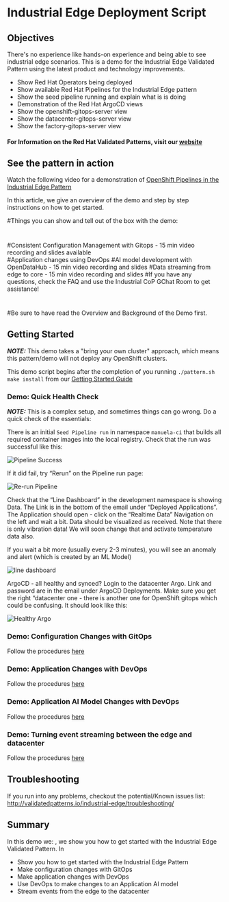 # Industrial Edge Deployment Script

## Objectives

There's no experience like hands-on experience and being able to see industrial edge scenarios. This is a demo for the Industrial Edge Validated Pattern using the latest product and technology improvements.


* Show Red Hat Operators being deployed
* Show available Red Hat Pipelines for the Industrial Edge pattern
* Show the seed pipeline running and explain what is is doing
* Demonstration of the Red Hat ArgoCD views
* Show the openshift-gitops-server view
* Show the datacenter-gitops-server view
* Show the factory-gitops-server view


#### For Information on the Red Hat Validated Patterns, visit our [website](https://validatedpatterns.io)

## See the pattern in action

Watch the following video for a demonstration of [OpenShift Pipelines in the Industrial Edge Pattern](https://www.youtube.com/watch?v=BMUiaCm6pZ8)

In this article, we give an overview of the demo and step by step instructions on how to get started. 

#Things you can show and tell out of the box with the demo:
#
#Consistent Configuration Management with Gitops -  15 min video recording  and slides available  
#Application changes using DevOps
#AI model development  with OpenDataHub  - 15 min video recording and slides
#Data streaming from edge to core   - 15 min video recording and slides
#If you have any questions, check the FAQ and use the Industrial CoP GChat Room to get assistance!
#
#Be sure to have read the Overview and Background of the Demo first. 

## Getting Started

**_NOTE:_** This demo takes a "bring your own cluster" approach, which means this pattern/demo will not deploy any OpenShift clusters.

This demo script begins after the completion of you running `./pattern.sh make install` from our [Getting Started Guide](../getting-started) 

### Demo: Quick Health Check
**_NOTE:_** This is a complex setup, and sometimes things can go wrong. Do a quick check of the essentials:

There is an initial `Seed Pipeline run` in namespace `manuela-ci` that builds all required container images into the local registry. Check that the run was successful like this:

![Pipeline Success](../../static/images/industiral-edge/seed_pipeline.png)

If it did fail, try “Rerun” on the Pipeline run page:

![Re-run Pipeline](../../static/images/industrial-edge/rerun_seed_pipeline.png)

Check that the “Line Dashboard” in the development namespace is showing Data. The Link is in the bottom of the email under “Deployed Applications”. The Application should open - click on the “Realtime Data” Navigation on the left and wait a bit. Data should be visualized as received. Note that there is only vibration data! We will soon change that and activate temperature data also.

If you wait a bit more (usually every 2-3 minutes), you will see an anomaly and alert (which is created by an ML Model)

![line dashboard](../../static/images/industrial-edge/app-line-dashboard.png)

ArgoCD - all healthy and synced?
Login to the datacenter Argo. Link and password are in the email under ArgoCD Deployments. Make sure you get the right “datacenter one - there is another one for OpenShift gitops which could be confusing. It should look like this:

![Healthy Argo](../../static/images/industrial-edge/ie_argoApps.png)


### Demo: Configuration Changes with GitOps

Follow the procedures [here](../application/#configuration-changes-with-gitops)

### Demo: Application Changes with DevOps

Follow the procedures [here](../application/#application-changes-using-devops)

### Demo: Application AI Model Changes with DevOps

Follow the procedures [here](../application/#application-ai-model-changes-with-devops)

### Demo: Turning event streaming between the edge and datacenter

Follow the procedures [here](../application/#turning-on-event-streaming-between-the-edge-and-the-datacenter)

## Troubleshooting

If you run into any problems, checkout the potential/Known issues list: http://validatedpatterns.io/industrial-edge/troubleshooting/

## Summary

In this demo we: , we show you how to get started with the Industrial Edge Validated Pattern. In 

* Show you how to get started with the Industrial Edge Pattern
* Make configuration changes with GitOps
* Make application changes with DevOps
* Use DevOps to make changes to an Application AI model
* Stream events from the edge to the datacenter
